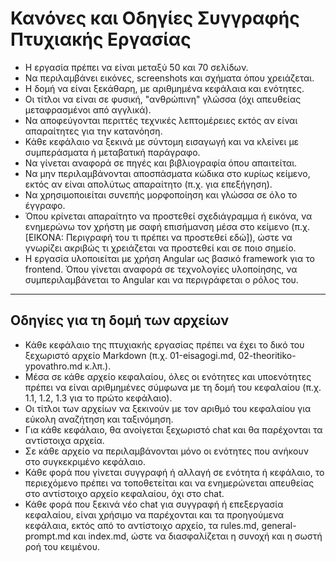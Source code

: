 # Κανόνες και Οδηγίες Συγγραφής Πτυχιακής Εργασίας

-   Η εργασία πρέπει να είναι μεταξύ 50 και 70 σελίδων.
-   Να περιλαμβάνει εικόνες, screenshots και σχήματα όπου χρειάζεται.
-   Η δομή να είναι ξεκάθαρη, με αριθμημένα κεφάλαια και ενότητες.
-   Οι τίτλοι να είναι σε φυσική, "ανθρώπινη" γλώσσα (όχι απευθείας μεταφρασμένοι από αγγλικά).
-   Να αποφεύγονται περιττές τεχνικές λεπτομέρειες εκτός αν είναι απαραίτητες για την κατανόηση.
-   Κάθε κεφάλαιο να ξεκινά με σύντομη εισαγωγή και να κλείνει με συμπεράσματα ή μεταβατική παράγραφο.
-   Να γίνεται αναφορά σε πηγές και βιβλιογραφία όπου απαιτείται.
-   Να μην περιλαμβάνονται αποσπάσματα κώδικα στο κυρίως κείμενο, εκτός αν είναι απολύτως απαραίτητο (π.χ. για επεξήγηση).
-   Να χρησιμοποιείται συνεπής μορφοποίηση και γλώσσα σε όλο το έγγραφο.
-   Όπου κρίνεται απαραίτητο να προστεθεί σχεδιάγραμμα ή εικόνα, να ενημερώνω τον χρήστη με σαφή επισήμανση μέσα στο κείμενο (π.χ. [ΕΙΚΟΝΑ: Περιγραφή του τι πρέπει να προστεθεί εδώ]), ώστε να γνωρίζει ακριβώς τι χρειάζεται να προστεθεί και σε ποιο σημείο.
-   Η εργασία υλοποιείται με χρήση Angular ως βασικό framework για το frontend. Όπου γίνεται αναφορά σε τεχνολογίες υλοποίησης, να συμπεριλαμβάνεται το Angular και να περιγράφεται ο ρόλος του.

---

## Οδηγίες για τη δομή των αρχείων

-   Κάθε κεφάλαιο της πτυχιακής εργασίας πρέπει να έχει το δικό του ξεχωριστό αρχείο Markdown (π.χ. 01-eisagogi.md, 02-theoritiko-ypovathro.md κ.λπ.).
-   Μέσα σε κάθε αρχείο κεφαλαίου, όλες οι ενότητες και υποενότητες πρέπει να είναι αριθμημένες σύμφωνα με τη δομή του κεφαλαίου (π.χ. 1.1, 1.2, 1.3 για το πρώτο κεφάλαιο).
-   Οι τίτλοι των αρχείων να ξεκινούν με τον αριθμό του κεφαλαίου για εύκολη αναζήτηση και ταξινόμηση.
-   Για κάθε κεφάλαιο, θα ανοίγεται ξεχωριστό chat και θα παρέχονται τα αντίστοιχα αρχεία.
-   Σε κάθε αρχείο να περιλαμβάνονται μόνο οι ενότητες που ανήκουν στο συγκεκριμένο κεφάλαιο.
-   Κάθε φορά που γίνεται συγγραφή ή αλλαγή σε ενότητα ή κεφάλαιο, το περιεχόμενο πρέπει να τοποθετείται και να ενημερώνεται απευθείας στο αντίστοιχο αρχείο κεφαλαίου, όχι στο chat.
-   Κάθε φορά που ξεκινά νέο chat για συγγραφή ή επεξεργασία κεφαλαίου, είναι χρήσιμο να παρέχονται και τα προηγούμενα κεφάλαια, εκτός από το αντίστοιχο αρχείο, τα rules.md, general-prompt.md και index.md, ώστε να διασφαλίζεται η συνοχή και η σωστή ροή του κειμένου.
